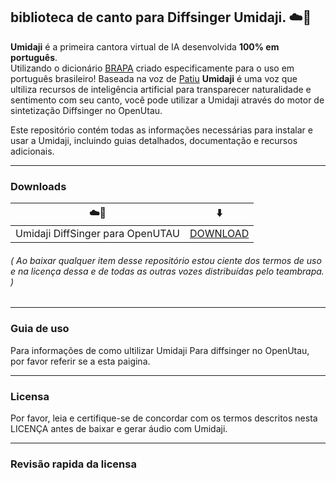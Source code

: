 ## biblioteca de canto para Diffsinger Umidaji. ☁️🌈

**Umidaji** é a primeira cantora virtual de IA desenvolvida **100% em português**. <br> Utilizando o dicionário [BRAPA](https://github.com/Team-BRAPA/BRAPA) criado especificamente para o uso em português brasileiro! 
Baseada na voz de [Patiu](https://patiu.carrd.co/) **Umidaji** é uma voz que ultiliza recursos de inteligência artificial para transparecer naturalidade e sentimento com seu canto, você pode utilizar a Umidaji através do motor de sintetização Diffsinger no OpenUtau.

Este repositório contém todas as informações necessárias para instalar e usar a Umidaji, incluindo guias detalhados, documentação e recursos adicionais.

***

### Downloads


| ☁️🌈 | ⬇️ |
| :---: | :---: |
| Umidaji DiffSinger para OpenUTAU | [DOWNLOAD]() |

<h6>
( Ao baixar qualquer item desse repositório estou ciente dos termos de uso e na licença dessa e de todas as outras vozes distribuídas pelo teambrapa. )
</h6>

***

### Guia de uso

Para informações de como ultilizar Umidaji Para diffsinger no OpenUtau, por favor referir se a esta paigina.

***

### Licensa

Por favor, leia e certifique-se de concordar com os termos descritos nesta LICENÇA antes de baixar e gerar áudio com Umidaji.

***

### Revisão rapida da licensa
